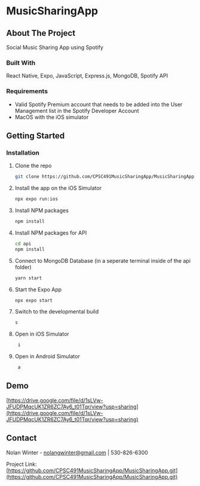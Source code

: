 # MusicSharingApp

<!-- ABOUT THE PROJECT -->
## About The Project

Social Music Sharing App using Spotify



### Built With

React Native, Expo, JavaScript, Express.js, MongoDB, Spotify API

### Requirements
- Valid Spotify Premium account that needs to be added into the User Management list in the Spotify Developer Account
- MacOS with the iOS simulator




<!-- GETTING STARTED -->
## Getting Started


### Installation

1. Clone the repo
   ```sh
   git clone https://github.com/CPSC491MusicSharingApp/MusicSharingApp.git
   ```
2. Install the app on the iOS Simulator
   ```sh
   npx expo run:ios
   ```
3. Install NPM packages
   ```sh
   npm install
   ```
4. Install NPM packages for API
   ```sh
   cd api
   npm install
   ```
5. Connect to MongoDB Database (in a seperate terminal inside of the api folder)
   ```sh
   yarn start
   ```
6. Start the Expo App
   ```sh
   npx expo start
   ```
7. Switch to the developmental build
   ```sh
   s
   ```
8. Open in iOS Simulator
   ```sh
    i
   ```
5. Open in Android Simulator
   ```sh
    a
   ```


## Demo
[https://drive.google.com/file/d/1sLVw-JFUDPMqcUK1ZR6ZC7Ay6_t01Tqr/view?usp=sharing](https://drive.google.com/file/d/1sLVw-JFUDPMqcUK1ZR6ZC7Ay6_t01Tqr/view?usp=sharing)



<!-- CONTACT -->
## Contact

Nolan Winter - nolangwinter@gmail.com | 530-826-6300

Project Link: [https://github.com/CPSC491MusicSharingApp/MusicSharingApp.git](https://github.com/CPSC491MusicSharingApp/MusicSharingApp.git)
